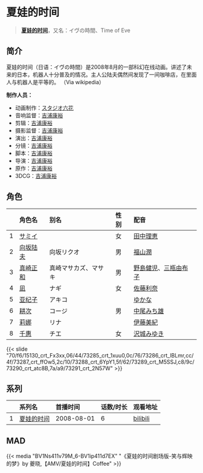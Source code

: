 # 夏娃的时间


> <u>**[夏娃的时间](https://bgm.tv/subject/1760)**</u>，又名：イヴの時間、Time of Eve

## 简介

夏娃的时间（日语：イヴの時間）是2008年8月的一部科幻在线动画。讲述了未来的日本，机器人十分普及的情况。主人公陆夫偶然间发现了一间咖啡店，在里面人与机器人是平等的。
（Via wikipedia）

**制作人员：**
- 动画制作：[スタジオ六花](https://bgm.tv/person/3427)
- 音响监督：[吉浦康裕](https://bgm.tv/person/3083)
- 剪辑：[吉浦康裕](https://bgm.tv/person/3083)
- 摄影监督：[吉浦康裕](https://bgm.tv/person/3083)
- 演出：[吉浦康裕](https://bgm.tv/person/3083)
- 分镜：[吉浦康裕](https://bgm.tv/person/3083)
- 脚本：[吉浦康裕](https://bgm.tv/person/3083)
- 导演：[吉浦康裕](https://bgm.tv/person/3083)
- 原作：[吉浦康裕](https://bgm.tv/person/3083)
- 3DCG：[吉浦康裕](https://bgm.tv/person/3083)

## 角色

|     |   角色名   |   别名  | 性别 |  配音  |
|:--- |:------  |:----      |:---  |:--   |
| 1 | [サミイ](https://bgm.tv/character/15130) |  | 女 | [田中理恵](https://bgm.tv/person/3862) |
| 2 | [向坂陆夫](https://bgm.tv/character/73285) | 向坂リクオ | 男 | [福山潤](https://bgm.tv/person/3818) |
| 3 | [真崎正和](https://bgm.tv/character/73286) | 真崎マサカズ、マサキ | 男 | [野島健児](https://bgm.tv/person/3850)、[三瓶由布子](https://bgm.tv/person/4667) |
| 4 | [凪](https://bgm.tv/character/73287) | ナギ | 女 | [佐藤利奈](https://bgm.tv/person/4670) |
| 5 | [亚纪子](https://bgm.tv/character/73288) | アキコ |  | [ゆかな](https://bgm.tv/person/3824) |
| 6 | [耕次](https://bgm.tv/character/73289) | コージ | 男 | [中尾みち雄](https://bgm.tv/person/4763) |
| 7 | [莉娜](https://bgm.tv/character/73290) | リナ |  | [伊藤美紀](https://bgm.tv/person/4332) |
| 8 | [千惠](https://bgm.tv/character/73291) | チエ | 女 | [沢城みゆき](https://bgm.tv/person/4244) |

{{< slide "70/f6/15130_crt_Fx3xx,06/44/73285_crt_1xuu0,0c/76/73286_crt_lBLmr,cc/4f/73287_crt_ffOw5,2c/10/73288_crt_6YpY1,5f/62/73289_crt_M5SSJ,c8/9c/73290_crt_atc8B,7a/a9/73291_crt_2N57W" >}}

## 系列

|     |   系列名   |   首播时间  | 话数/时长  | 观看地址 |
|:---  |:------    |:----      |:---       |:---  |
| 1 |[夏娃的时间](https://bgm.tv/subject/1760)| 2008-08-01 | 6 | [bilibili](https://www.bilibili.com/bangumi/play/ep83917)  |


## MAD

{{< media  "BV1Ns411v79M_6-BV1ip411d7EX"
"《夏娃的时间剧场版-笑与辉映的梦》by 夔晓,【AMV/夏娃的时间】Coffee"  >}}
